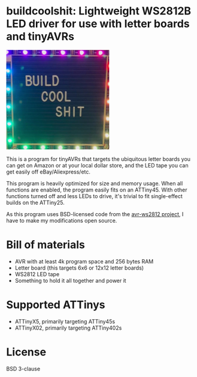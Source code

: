 # buildcoolshit: Lightweight WS2812B LED driver for use with letter boards and tinyAVRs

![Build. Cool. Shit.](bcs.jpg)

This is a program for tinyAVRs that targets the ubiquitous letter boards you can get on Amazon or
at your local dollar store, and the LED tape you can get easily off eBay/Aliexpress/etc.

This program is heavily optimized for size and memory usage. When all functions are enabled, the program
easily fits on an ATTiny45. With other functions turned off and less LEDs to drive, it's trivial to fit
single-effect builds on the ATTiny25.

As this program uses BSD-licensed code from the [avr-ws2812 project](https://github.com/stephendpmurphy/avr-ws2812), I have to make my modifications
open source.

# Bill of materials

* AVR with at least 4k program space and 256 bytes RAM
* Letter board (this targets 6x6 or 12x12 letter boards)
* WS2812 LED tape
* Something to hold it all together and power it

# Supported ATTinys

* ATTinyX5, primarily targeting ATTiny45s
* ATTinyX02, primarily targeting ATTiny402s

# License

BSD 3-clause